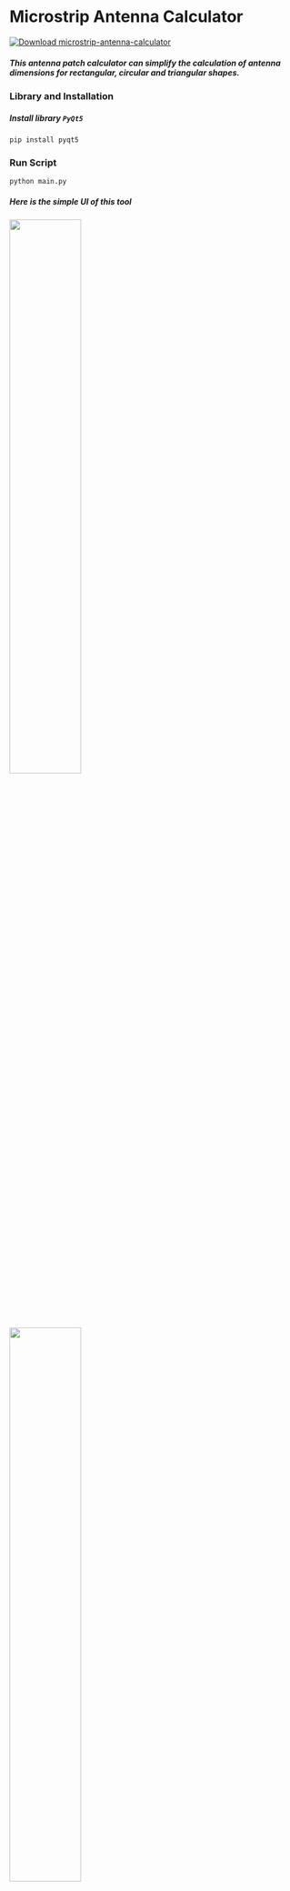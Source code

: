 # **Microstrip Antenna Calculator** 
[![Download microstrip-antenna-calculator](https://img.shields.io/sourceforge/dt/microstrip-antenna-calculator.svg)](https://sourceforge.net/projects/microstrip-antenna-calculator/files/latest/download)
   
##### This antenna patch calculator can simplify the calculation of antenna dimensions for rectangular, circular and triangular shapes.

### **Library and Installation**

##### Install library `PyQt5`
```
pip install pyqt5
```
### **Run Script**
```
python main.py
```

##### Here is the simple UI of this tool

<!-- <img src="https://a.fsdn.com/con/app/proj/microstrip-antenna-calculator/screenshots/Circular-1b9e4a2e.PNG/max/max/1" alt= “” width="300">

<img src="https://a.fsdn.com/con/app/proj/microstrip-antenna-calculator/screenshots/triangular-22dab390.PNG/max/max/1" alt= “” width="300"> -->

<div class="row">
  <div class="column">
    <img src="https://a.fsdn.com/con/app/proj/microstrip-antenna-calculator/screenshots/Capture-130e44b8.PNG/max/max/1" style="width:50%">
  </div>
  <div class="column">
    <img src="https://a.fsdn.com/con/app/proj/microstrip-antenna-calculator/screenshots/Circular-1b9e4a2e.PNG/max/max/1" style="width:50%">
  </div>
  <div class="column">
    <img src="https://a.fsdn.com/con/app/proj/microstrip-antenna-calculator/screenshots/triangular-22dab390.PNG/max/max/1" style="width:50%">
  </div>
</div>

##### By inputting the `dielectric constant`, `dielectric height`, and `resonant frequency` of the antenna, you will immediately get the dimensional values for the three antenna shapes.

### **Download Executable File**

You can download the executable file in `SourceForge` by clicking the button below:

[![Download microstrip-antenna-calculator](https://a.fsdn.com/con/app/sf-download-button)](https://sourceforge.net/projects/microstrip-antenna-calculator/files/latest/download) 

